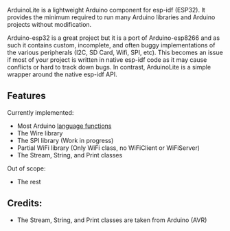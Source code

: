 ArduinoLite is a lightweight Arduino component for esp-idf (ESP32). It provides the minimum required to run many Arduino libraries and Arduino projects without modification.

Arduino-esp32 is a great project but it is a port of Arduino-esp8266 and as such it contains custom, incomplete, 
and often buggy implementations of the various peripherals (I2C, SD Card, Wifi, SPI, etc). This becomes an issue if most of your project is written in native esp-idf code as it may cause conflicts or hard to track down bugs. In contrast, ArduinoLite is a simple wrapper around the native esp-idf API.

## Features

Currently implemented:
- Most Arduino [language functions](https://www.arduino.cc/reference/en/)
- The Wire library
- The SPI library (Work in progress)
- Partial WiFi library (Only WiFi class, no WiFiClient or WiFiServer)
- The Stream, String, and Print classes

Out of scope:
- The rest

## Credits:
- The Stream, String, and Print classes are taken from Arduino (AVR)
